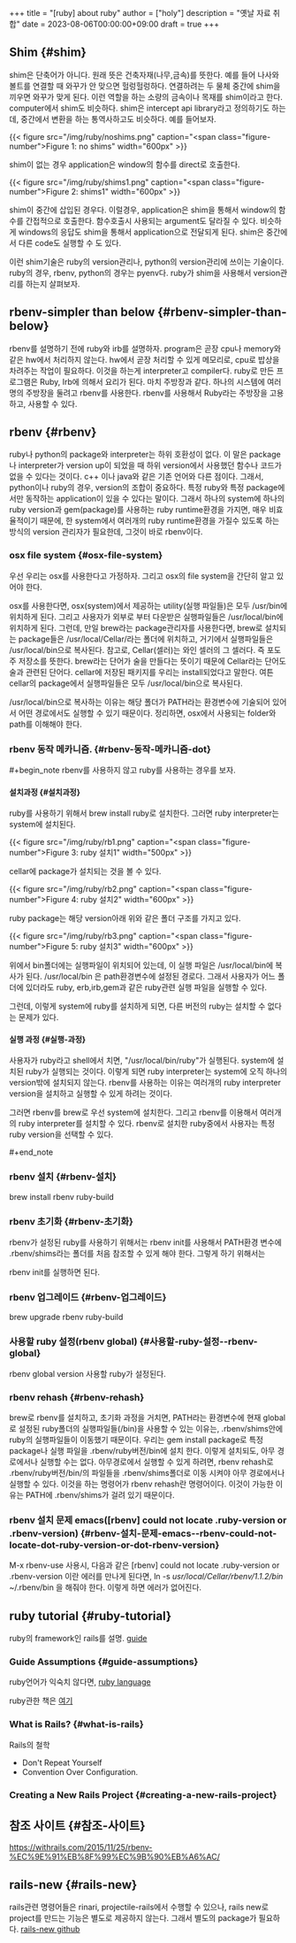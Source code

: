 +++
title = "[ruby] about ruby"
author = ["holy"]
description = "옛날 자료 취합"
date = 2023-08-06T00:00:00+09:00
draft = true
+++

## Shim {#shim}

<div class="attention">

shim은 단축어가 아니다. 원래 뜻은 건축자재(나무,금속)를 뜻한다. 예를
들어 나사와 볼트를 연결할 때 와꾸가 안 맞으면
헐렁헐렁하다. 연결하려는 두 물체 중간에 shim을 끼우면 와꾸가 맞게
된다. 이런 역할을 하는 소량의 금속이나 목재를 shim이라고
한다. computer에서 shim도 비슷하다.  shim은 intercept api library라고
정의하기도 하는데, 중간에서 변환을 하는 통역사하고도 비슷하다. 예를
들어보자.

<a id="figure--"></a>

{{< figure src="/img/ruby/noshims.png" caption="<span class=\"figure-number\">Figure 1: </span>no shims" width="600px" >}}

shim이 없는 경우 application은 window의 함수를 direct로 호출한다.

<a id="figure--"></a>

{{< figure src="/img/ruby/shims1.png" caption="<span class=\"figure-number\">Figure 2: </span>shims1" width="600px" >}}

shim이 중간에 삽입된 경우다. 이럴경우, application은 shim을 통해서
window의 함수를 간접적으로 호출한다. 함수호출시 사용되는 argument도
달라질 수 있다. 비슷하게 windows의 응답도 shim을 통해서
application으로 전달되게 된다.  shim은 중간에서 다른 code도 실행할 수
도 있다.

이런 shim기술은 ruby의 version관리나, python의 version관리에 쓰이는
기술이다.  ruby의 경우, rbenv, python의 경우는 pyenv다. ruby가 shim을
사용해서 version관리를 하는지 살펴보자.

</div>


## rbenv-simpler than below {#rbenv-simpler-than-below}

<div class="attention">

rbenv를 설명하기 전에 ruby와 irb를 설명하자. program은 곧장 cpu나
memory와 같은 hw에서 처리하지 않는다. hw에서 곧장 처리할 수 있게
메모리로, cpu로 밥상을 차려주는 작업이 필요하다. 이것을 하는게
interpreter고 compiler다. ruby로 만든 프로그램은 Ruby, Irb에 의해서
요리가 된다.  마치 주방장과 같다. 하나의 시스템에 여러명의 주방장을
둘려고 rbenv를 사용한다. rbenv를 사용해서 Ruby라는 주방장을 고용하고,
사용할 수 있다.

</div>


## rbenv {#rbenv}

<div class="attention">

ruby나 python의 package와 interpreter는 하위 호환성이 없다. 이 말은
package나 interpreter가 version up이 되었을 때 하위 version에서
사용했던 함수나 코드가 없을 수 있다는 것이다. c++ 이나 java와 같은
기존 언어와 다른 점이다. 그래서, python이나 ruby의 경우, version의
조합이 중요하다. 특정 ruby와 특정 package에서만 동작하는
application이 있을 수 있다는 말이다. 그래서 하나의 system에 하나의
ruby version과 gem(package)를 사용하는 ruby runtime환경을 가지면,
매우 비효율적이기 때문에, 한 system에서 여러개의 ruby runtime환경을
가질수 있도록 하는 방식의 version 관리자가 필요한데, 그것이 바로
rbenv이다.

</div>


### osx file system {#osx-file-system}

<div class="note">

우선 우리는 osx를 사용한다고 가정하자. 그리고 osx의 file system을
간단히 알고 있어야 한다.

osx를 사용한다면, osx(system)에서 제공하는 utility(실행 파일들)은 모두
/usr/bin에 위치하게 된다. 그리고 사용자가 외부로 부터 다운받은
실행파일들은 /usr/local/bin에 위치하게 된다. 그런데, 만일 brew라는
package관리자를 사용한다면, brew로 설치되는 package들은
/usr/local/Cellar/라는 폴더에 위치하고, 거기에서 실행파일들은
/usr/local/bin으로 복사된다. 참고로, Cellar(셀러)는 와인 셀러의 그
셀러다. 즉 포도주 저장소를 뜻한다. brew라는 단어가 술을 만들다는
뜻이기 때문에 Cellar라는 단어도 술과 관련된 단어다. cellar에 저장된
패키지를 우리는 install되었다고 말한다. 여튼 cellar의 package에서
실행파일들은 모두 /usr/local/bin으로 복사된다.

/usr/local/bin으로 복사하는 이유는 해당 폴더가 PATH라는 환경변수에
기술되어 있어서 어떤 경로에서도 실행할 수 있기 때문이다.  정리하면,
osx에서 사용되는 folder와 path를 이해해야 한다.

</div>


### rbenv 동작 메카니즘. {#rbenv-동작-메카니즘-dot}

\#+begin_note
rbenv를 사용하지 않고 ruby를 사용하는 경우를 보자.


#### 설치과정 {#설치과정}

ruby를 사용하기 위해서 brew install ruby로 설치한다.  그러면 ruby
interpreter는 system에 설치된다.

<a id="figure--"></a>

{{< figure src="/img/ruby/rb1.png" caption="<span class=\"figure-number\">Figure 3: </span>ruby 설치1" width="500px" >}}

cellar에 package가 설치되는 것을 볼 수 있다.

<a id="figure--"></a>

{{< figure src="/img/ruby/rb2.png" caption="<span class=\"figure-number\">Figure 4: </span>ruby 설치2" width="600px" >}}

ruby package는 해당 version아래  위와 같은 폴더 구조를 가지고 있다.

<a id="figure--"></a>

{{< figure src="/img/ruby/rb3.png" caption="<span class=\"figure-number\">Figure 5: </span>ruby 설치3" width="600px" >}}

위에서 bin폴더에는 실행파일이 위치되어 있는데, 이 실행 파일은
/usr/local/bin에 복사가 된다. /usr/local/bin 은 path환경변수에 설정된
경로다.  그래서 사용자가 어느 폴더에 있더라도 ruby, erb,irb,gem과 같은
ruby관련 실행 파일을 실행할 수 있다.

그런데, 이렇게 system에 ruby를 설치하게 되면, 다른 버전의 ruby는
설치할 수 없다는 문제가 있다.


#### 실행 과정 {#실행-과정}

사용자가 ruby라고 shell에서 치면, "/usr/local/bin/ruby"가
실행된다. system에 설치된 ruby가 실행되는 것이다.  이렇게 되면 ruby
interpreter는 system에 오직 하나의 version밖에 설치되지
않는다. rbenv를 사용하는 이유는 여러개의 ruby interpreter version을
설치하고 실행할 수 있게 하려는 것이다.

그러면 rbenv를 brew로 우선 system에 설치한다. 그리고 rbenv를 이용해서 여러개의 ruby interpreter를 설치할 수 있다. rbenv로 설치한 ruby중에서 사용자는 특정 ruby version을 선택할 수 있다.

\#+end_note


### rbenv 설치 {#rbenv-설치}

<div class="note">

brew install rbenv ruby-build

</div>


### rbenv 초기화 {#rbenv-초기화}

<div class="note">

rbenv가 설정된 ruby를 사용하기 위해서는 rbenv init를 사용해서 PATH환경
변수에 .rbenv/shims라는 폴더를 처음 참조할 수 있게 해야 한다. 그렇게
하기 위해서는

rbenv init를 실행하면 된다.

</div>


### rbenv 업그레이드 {#rbenv-업그레이드}

<div class="note">

brew upgrade rbenv ruby-build

</div>


### 사용할 ruby 설정(rbenv global) {#사용할-ruby-설정--rbenv-global}

<div class="note">

rbenv global version
사용할 ruby가 설정된다.

</div>


### rbenv rehash {#rbenv-rehash}

<div class="note">

brew로 rbenv를 설치하고, 초기화 과정을 거치면, PATH라는 환경변수에
현재 global로 설정된 ruby폴더의 실행파일들(/bin)을 사용할 수 있는
이유는, .rbenv/shims안에 ruby의 실행파일들이 이동했기 때문이다. 우리는
gem install package로 특정 package나 실행 파일을 .rbenv/ruby버전/bin에
설치 한다.  이렇게 설치되도, 아무 경로에서나 실행할 수는
없다. 아무경로에서 실행할 수 있게 하려면, rbenv rehash로
.rbenv/ruby버전/bin/의 파일들을 .rbenv/shims폴더로 이동 시켜야 아무
경로에서나 실행할 수 있다. 이것을 하는 명령어가 rbenv rehash란
명령어이다. 이것이 가능한 이유는 PATH에 .rbenv/shims가 걸려 있기
때문이다.

</div>


### rbenv 설치 문제 emacs([rbenv] could not locate .ruby-version or .rbenv-version) {#rbenv-설치-문제-emacs--rbenv-could-not-locate-dot-ruby-version-or-dot-rbenv-version}

<div class="note">

M-x rbenv-use 사용시, 다음과 같은
[rbenv] could not locate .ruby-version or .rbenv-version 이란 에러를 만나게 된다면,
ln -s _usr/local/Cellar/rbenv/1.1.2/bin_  ~/.rbenv/bin
을 해줘야 한다. 이렇게 하면 에러가 없어진다.

</div>


## ruby tutorial {#ruby-tutorial}

<div class="attention">

ruby의 framework인 rails를 설명.
[guide](https://guides.rubyonrails.org/getting_started.html)

</div>


### Guide Assumptions {#guide-assumptions}

<div class="note">

ruby언어가 익숙치 않다면,
[ruby language](http:https://www.ruby-lang.org/en/documentation/)

ruby관한 책은
[여기](https://github.com/EbookFoundation/free-programming-books/blob/master/free-programming-books.md#ruby)

</div>


### What is Rails? {#what-is-rails}

<div class="note">

Rails의 철학

-   Don't Repeat Yourself
-   Convention Over Configuration.

</div>


### Creating a New Rails Project {#creating-a-new-rails-project}

<div class="note">



</div>


## 참조 사이트 {#참조-사이트}

<div class="attention">

<https://withrails.com/2015/11/25/rbenv-%EC%9E%91%EB%8F%99%EC%9B%90%EB%A6%AC/>

</div>


## rails-new {#rails-new}

<div class="attention">

rails관련 명령어들은 rinari, projectile-rails에서 수행할 수 있으나,
 rails new로 project를 만드는 기능은 별도로 제공하지 않는다. 그래서
 별도의 package가 필요하다.  [rails-new github](https://github.com/zhangkaiyulw/rails-new)

</div>
